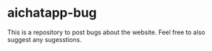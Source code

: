 # aichatapp-bug
This is a repository to post bugs about the website. Feel free to also suggest any sugesstions. 
